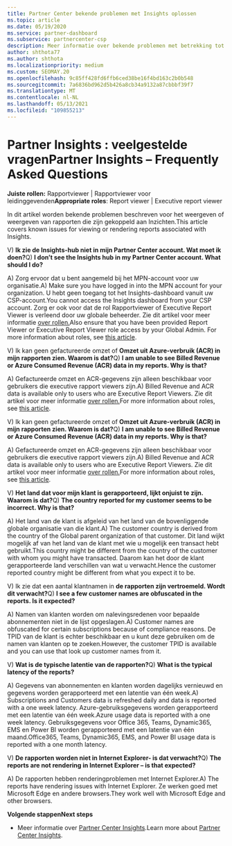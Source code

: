 ```yaml
---
title: Partner Center bekende problemen met Insights oplossen
ms.topic: article
ms.date: 05/19/2020
ms.service: partner-dashboard
ms.subservice: partnercenter-csp
description: Meer informatie over bekende problemen met betrekking tot Partner Center Insights-rapporten (PCI). Informatie kan bekende renderingproblemen of rapportagebeperkingen omvatten.
author: shthota77
ms.author: shthota
ms.localizationpriority: medium
ms.custom: SEOMAY.20
ms.openlocfilehash: 9c85ff428fd6ffb6ced38be16f4bd163c2b0b548
ms.sourcegitcommit: 7a6836bd962d5b426a8cb34a9132a87cbbbf39f7
ms.translationtype: MT
ms.contentlocale: nl-NL
ms.lasthandoff: 05/13/2021
ms.locfileid: "109855213"
---
```

# <a name="partner-insights--frequently-asked-questions"></a><span data-ttu-id="8a832-104">Partner Insights : veelgestelde vragen</span><span class="sxs-lookup"><span data-stu-id="8a832-104">Partner Insights – Frequently Asked Questions</span></span>

<span data-ttu-id="8a832-105">**Juiste rollen:** Rapportviewer | Rapportviewer voor leidinggevenden</span><span class="sxs-lookup"><span data-stu-id="8a832-105">**Appropriate roles**: Report viewer | Executive report viewer</span></span>

<span data-ttu-id="8a832-106">In dit artikel worden bekende problemen beschreven voor het weergeven of weergeven van rapporten die zijn gekoppeld aan Inzichten.</span><span class="sxs-lookup"><span data-stu-id="8a832-106">This article covers known issues for viewing or rendering reports associated with Insights.</span></span>

<span data-ttu-id="8a832-107">V) **Ik zie de Insights-hub niet in mijn Partner Center account. Wat moet ik doen?**</span><span class="sxs-lookup"><span data-stu-id="8a832-107">Q) **I don’t see the Insights hub in my Partner Center account. What should I do?**</span></span>

<span data-ttu-id="8a832-108">A) Zorg ervoor dat u bent aangemeld bij het MPN-account voor uw organisatie.</span><span class="sxs-lookup"><span data-stu-id="8a832-108">A) Make sure you have logged in into the MPN account for your organization.</span></span> <span data-ttu-id="8a832-109">U hebt geen toegang tot het Insights-dashboard vanuit uw CSP-account.</span><span class="sxs-lookup"><span data-stu-id="8a832-109">You cannot access the Insights dashboard from your CSP account.</span></span> <span data-ttu-id="8a832-110">Zorg er ook voor dat de rol Rapportviewer of Executive Report Viewer is verleend door uw globale beheerder.  Zie dit artikel voor meer informatie [over rollen.](./pci-roles.md)</span><span class="sxs-lookup"><span data-stu-id="8a832-110">Also ensure that you have been provided Report Viewer or Executive Report Viewer role access by your Global Admin.  For more information about roles, see [this article](./pci-roles.md).</span></span>

<span data-ttu-id="8a832-111">V) Ik kan geen gefactureerde omzet of **Omzet uit Azure-verbruik (ACR) in mijn rapporten zien. Waarom is dat?**</span><span class="sxs-lookup"><span data-stu-id="8a832-111">Q) **I am unable to see Billed Revenue or Azure Consumed Revenue (ACR) data in my reports. Why is that?**</span></span>

<span data-ttu-id="8a832-112">A) Gefactureerde omzet en ACR-gegevens zijn alleen beschikbaar voor gebruikers die executive rapport viewers zijn.</span><span class="sxs-lookup"><span data-stu-id="8a832-112">A) Billed Revenue and ACR data is available only to users who are Executive Report Viewers.</span></span>  <span data-ttu-id="8a832-113">Zie dit artikel voor meer informatie [over rollen.](./pci-roles.md)</span><span class="sxs-lookup"><span data-stu-id="8a832-113">For more information about roles, see [this article](./pci-roles.md).</span></span>

<span data-ttu-id="8a832-114">V) Ik kan geen gefactureerde omzet of **Omzet uit Azure-verbruik (ACR) in mijn rapporten zien. Waarom is dat?**</span><span class="sxs-lookup"><span data-stu-id="8a832-114">Q) **I am unable to see Billed Revenue or Azure Consumed Revenue (ACR) data in my reports. Why is that?**</span></span>

<span data-ttu-id="8a832-115">A) Gefactureerde omzet en ACR-gegevens zijn alleen beschikbaar voor gebruikers die executive rapport viewers zijn.</span><span class="sxs-lookup"><span data-stu-id="8a832-115">A) Billed Revenue and ACR data is available only to users who are Executive Report Viewers.</span></span> <span data-ttu-id="8a832-116">Zie dit artikel voor meer informatie [over rollen.](./pci-roles.md)</span><span class="sxs-lookup"><span data-stu-id="8a832-116">For more information about roles, see [this article](./pci-roles.md).</span></span>

<span data-ttu-id="8a832-117">V) **Het land dat voor mijn klant is gerapporteerd, lijkt onjuist te zijn. Waarom is dat?**</span><span class="sxs-lookup"><span data-stu-id="8a832-117">Q) **The country reported for my customer seems to be incorrect. Why is that?**</span></span>

<span data-ttu-id="8a832-118">A) Het land van de klant is afgeleid van het land van de bovenliggende globale organisatie van die klant.</span><span class="sxs-lookup"><span data-stu-id="8a832-118">A) The customer country is derived from the country of the Global parent organization of that customer.</span></span> <span data-ttu-id="8a832-119">Dit land wijkt mogelijk af van het land van de klant met wie u mogelijk een transact hebt gebruikt.</span><span class="sxs-lookup"><span data-stu-id="8a832-119">This country might be different from the country of the customer with whom you might have transacted.</span></span> <span data-ttu-id="8a832-120">Daarom kan het door de klant gerapporteerde land verschillen van wat u verwacht.</span><span class="sxs-lookup"><span data-stu-id="8a832-120">Hence the customer reported country might be different from what you expect it to be.</span></span>

<span data-ttu-id="8a832-121">V) Ik zie dat een aantal klantnamen in **de rapporten zijn vertroemeld. Wordt dit verwacht?**</span><span class="sxs-lookup"><span data-stu-id="8a832-121">Q) **I see a few customer names are obfuscated in the reports. Is it expected?**</span></span>

<span data-ttu-id="8a832-122">A) Namen van klanten worden om nalevingsredenen voor bepaalde abonnementen niet in de lijst opgeslagen.</span><span class="sxs-lookup"><span data-stu-id="8a832-122">A) Customer names are obfuscated for certain subscriptions because of compliance reasons.</span></span> <span data-ttu-id="8a832-123">De TPID van de klant is echter beschikbaar en u kunt deze gebruiken om de namen van klanten op te zoeken.</span><span class="sxs-lookup"><span data-stu-id="8a832-123">However, the customer TPID is available and you can use that look up customer names from it.</span></span>

<span data-ttu-id="8a832-124">V) **Wat is de typische latentie van de rapporten?**</span><span class="sxs-lookup"><span data-stu-id="8a832-124">Q) **What is the typical latency of the reports?**</span></span>

<span data-ttu-id="8a832-125">A) Gegevens van abonnementen en klanten worden dagelijks vernieuwd en gegevens worden gerapporteerd met een latentie van één week.</span><span class="sxs-lookup"><span data-stu-id="8a832-125">A) Subscriptions and Customers data is refreshed daily and data is reported with a one week latency.</span></span> <span data-ttu-id="8a832-126">Azure-gebruiksgegevens worden gerapporteerd met een latentie van één week.</span><span class="sxs-lookup"><span data-stu-id="8a832-126">Azure usage data is reported with a one week latency.</span></span> <span data-ttu-id="8a832-127">Gebruiksgegevens voor Office 365, Teams, Dynamic365, EMS en Power BI worden gerapporteerd met een latentie van één maand.</span><span class="sxs-lookup"><span data-stu-id="8a832-127">Office365, Teams, Dynamic365, EMS, and Power BI usage data is reported with a one month latency.</span></span>

<span data-ttu-id="8a832-128">V) **De rapporten worden niet in Internet Explorer- is dat verwacht?**</span><span class="sxs-lookup"><span data-stu-id="8a832-128">Q) **The reports are not rendering in Internet Explorer – is that expected?**</span></span>

<span data-ttu-id="8a832-129">A) De rapporten hebben renderingproblemen met Internet Explorer.</span><span class="sxs-lookup"><span data-stu-id="8a832-129">A)  The reports have rendering issues with Internet Explorer.</span></span> <span data-ttu-id="8a832-130">Ze werken goed met Microsoft Edge en andere browsers.</span><span class="sxs-lookup"><span data-stu-id="8a832-130">They work well with Microsoft Edge and other browsers.</span></span>

<span data-ttu-id="8a832-131">**Volgende stappen**</span><span class="sxs-lookup"><span data-stu-id="8a832-131">**Next steps**</span></span>

- <span data-ttu-id="8a832-132">Meer informatie over [Partner Center Insights](partner-center-insights.md).</span><span class="sxs-lookup"><span data-stu-id="8a832-132">Learn more about [Partner Center Insights](partner-center-insights.md).</span></span>
